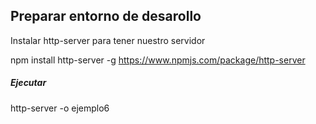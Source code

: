 ## Preparar entorno de desarollo

Instalar http-server para tener nuestro servidor

npm install http-server -g
https://www.npmjs.com/package/http-server

##### Ejecutar
http-server -o ejemplo6
